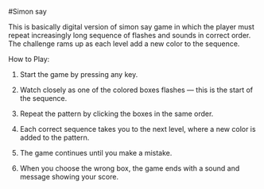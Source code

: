 #Simon say 

This is basically digital version of simon say game in which the player must repeat increasingly long sequence of flashes and sounds in correct order. The challenge rams up as each level add a new color to the sequence.

How to Play:

1. Start the game by pressing any key.

2. Watch closely as one of the colored boxes flashes — this is the start of the sequence.

3. Repeat the pattern by clicking the boxes in the same order.

4. Each correct sequence takes you to the next level, where a new color is added to the pattern.

5. The game continues until you make a mistake.

6. When you choose the wrong box, the game ends with a sound and message showing your score.
